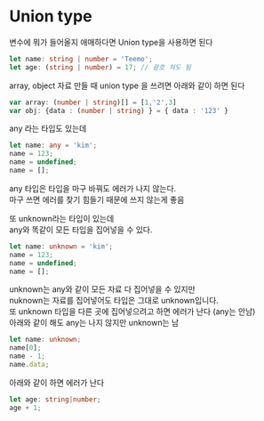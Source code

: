 # Union type

변수에 뭐가 들어올지 애매하다면 Union type을 사용하면 된다

```ts
let name: string | number = 'Teemo';
let age: (string | number) = 17; // 괄호 쳐도 됨
```

array, object 자료 만들 때 union type 을 쓰려면 아래와 같이 하면 된다

```ts
var array: (number | string)[] = [1,'2',3]
var obj: {data : (number | string) } = { data : '123' }
```

any 라는 타입도 있는데

```ts
let name: any = 'kim';
name = 123;
name = undefined;
name = [];
```

any 타입은 타입을 마구 바꿔도 에러가 나지 않는다.<br>
마구 쓰면 에러를 찾기 힘들기 때문에 쓰지 않는게 좋음

또 unknown라는 타입이 있는데<br>
any와 똑같이 모든 타입을 집어넣을 수 있다.

```ts
let name: unknown = 'kim';
name = 123;
name = undefined;
name = [];
```

unknown는 any와 같이 모든 자료 다 집어넣을 수 있지만<br>
nuknown는 자료를 집어넣어도 타입은 그대로 unknown입니다.<br>
또 unknown 타입을 다른 곳에 집어넣으려고 하면 에러가 난다 (any는 안남)<br>
아래와 같이 해도 any는 나지 않지만 unknown는 남

```ts
let name: unknown;
name[0];
name - 1;
name.data;
```

아래와 같이 하면 에러가 난다

```ts
let age: string|number;
age + 1;
```